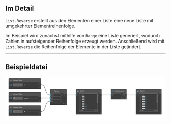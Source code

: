 ## Im Detail
`List.Reverse` erstellt aus den Elementen einer Liste eine neue Liste mit umgekehrter Elementreihenfolge.

Im Beispiel wird zunächst mithilfe von `Range` eine Liste generiert, wodurch Zahlen in aufsteigender Reihenfolge erzeugt werden. Anschließend wird mit `List.Reverse` die Reihenfolge der Elemente in der Liste geändert.
___
## Beispieldatei

![List.Reverse](./DSCore.List.Reverse_img.jpg)
